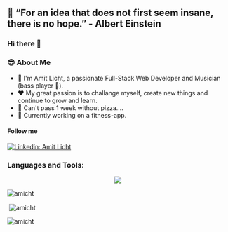 ## 🧠 “For an idea that does not first seem insane, there is no hope.” - Albert Einstein 

### Hi there 👋

### 😎 About Me

- 🚀  I'm Amit Licht, a passionate Full-Stack Web Developer and Musician (bass player 💪).
- ❤️ My great passion is to challange myself, create new things and continue to grow and learn.
- 🍕 Can't pass 1 week without pizza....
- 📖  Currently working on a fitness-app.


#### Follow me
[![Linkedin: Amit Licht](https://img.shields.io/badge/-Amicht-blue?style=flat-square&logo=Linkedin&logoColor=white&link=https://www.linkedin.com/in/amit-licht-212a86239/)](https://www.linkedin.com/in/amit-licht/)


<h3 align="left">Languages and Tools:</h3>

<p align="center">
  <a href="https://skillicons.dev">
    <img src="https://skillicons.dev/icons?i=html,css,sass,bootstrap,javascript,typescript,react,angular,nodejs,mongodb,mysql" />
  </a>
</p>


<p><img align="center" src="https://github-readme-stats.vercel.app/api/top-langs?username=amicht&show_icons=true&locale=en&layout=compact" alt="amicht" /></p>

<p>&nbsp;<img align="center" src="https://github-readme-stats.vercel.app/api?username=amicht&show_icons=true&locale=en" alt="amicht" /></p>


<p><img align="center" src="https://github-readme-streak-stats.herokuapp.com/?user=amicht&" alt="amicht" /></p>
<br><br>

